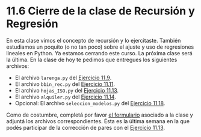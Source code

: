 # 11.6 Cierre de la clase de Recursión y Regresión

En esta clase vimos el concepto de recursión y lo ejercitaste. También estudiamos un poquito (o no tan poco) sobre el ajuste y uso de regresiones lineales en Python. Ya estamos cerrando este curso. La próxima clase será la última. En la clase de hoy te pedimos que entregues los siguientes archivos:

* El archivo `larenga.py` del [Ejercicio 11.9](../11_Recursion/04_EjerciciosRec.md#ejercicio-119-pascal).
* El archivo `bbin_rec.py` del [Ejercicio 11.11](../11_Recursion/04_EjerciciosRec.md#ejercicio-1111-busqueda-binaria).
* El archivo `hojas_ISO.py` del [Ejercicio 11.13](../11_Recursion/04_EjerciciosRec.md#ejercicio-1113-hojas-iso-y-recursion).
* El archivo `alquiler.py` del  [Ejercicio 11.14](../11_Recursion/05_Regresion_Lineal.md#ejercicio-1114-precioalquiler-superficie).
* Opcional: El archivo `seleccion_modelos.py` del  [Ejercicio 11.18](../11_Recursion/05_Regresion_Lineal.md#ejercicio-1118-seleccion-de-modelos).

Como de costumbre, completá por favor [el formulario](https://docs.google.com/forms/d/1OXf3vp7I6a4ucpmiwzluLUYzrex8LkCdAdVe-4y9f54) asociado a la clase y adjuntá los archivos correspondientes.
Ésta es la última semana en la que podés participar de la corrección de pares con el [Ejercicio 11.13](../11_Recursion/04_EjerciciosRec.md#ejercicio-1113-hojas-iso-y-recursion).


